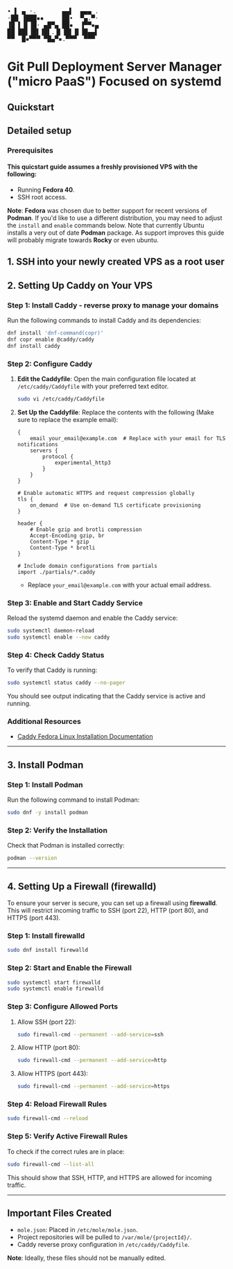 <pre>
• ▌ ▄ ·.       ▄▄▌  ▄▄▄ .
·██ ▐███▪▪     ██•  ▀▄.▀·
▐█ ▌▐▌▐█· ▄█▀▄ ██▪  ▐▀▀▪▄
██ ██▌▐█▌▐█▌.▐▌▐█▌▐▌▐█▄▄▌
▀▀  █▪▀▀▀ ▀█▄▀▪.▀▀▀  ▀▀▀
</pre>
   
# Git Pull Deployment Server Manager ("micro PaaS") Focused on systemd

## Quickstart



## Detailed setup

### Prerequisites

#### This quicstart guide assumes a freshly provisioned VPS with the following:

- Running **Fedora 40**.
- SSH root access.

**Note**: **Fedora** was chosen due to better support for recent versions of **Podman**. If you'd like to use a different distribution, you may need to adjust the `install` and `enable` commands below. Note that currently Ubuntu installs a very out of date **Podman** package. As support improves this guide will probably migrate towards **Rocky** or even ubuntu.

## 1. SSH into your newly created VPS as a root user

## 2. Setting Up Caddy on Your VPS

### Step 1: Install Caddy - reverse proxy to manage your domains

Run the following commands to install Caddy and its dependencies:

```bash
dnf install 'dnf-command(copr)'
dnf copr enable @caddy/caddy
dnf install caddy
```

### Step 2: Configure Caddy

1. **Edit the Caddyfile**: Open the main configuration file located at `/etc/caddy/Caddyfile` with your preferred text editor.

   ```bash
   sudo vi /etc/caddy/Caddyfile
   ```

2. **Set Up the Caddyfile**: Replace the contents with the following (Make sure to replace the example email):

   ```caddyfile
   {
       email your_email@example.com  # Replace with your email for TLS notifications
       servers {
           protocol {
               experimental_http3
           }
       }
   }

   # Enable automatic HTTPS and request compression globally
   tls {
       on_demand  # Use on-demand TLS certificate provisioning
   }

   header {
       # Enable gzip and brotli compression
       Accept-Encoding gzip, br
       Content-Type * gzip
       Content-Type * brotli
   }

   # Include domain configurations from partials
   import ./partials/*.caddy
   ```

   - Replace `your_email@example.com` with your actual email address.

### Step 3: Enable and Start Caddy Service

Reload the systemd daemon and enable the Caddy service:

```bash
sudo systemctl daemon-reload
sudo systemctl enable --now caddy
```

### Step 4: Check Caddy Status

To verify that Caddy is running:

```bash
sudo systemctl status caddy --no-pager
```

You should see output indicating that the Caddy service is active and running.

### Additional Resources

- [Caddy Fedora Linux Installation Documentation](https://caddyserver.com/docs/install#fedora-redhat-centos)

---

## 3. Install Podman

### Step 1: Install Podman

Run the following command to install Podman:

```bash
sudo dnf -y install podman
```

### Step 2: Verify the Installation

Check that Podman is installed correctly:

```bash
podman --version
```

---

## 4. Setting Up a Firewall (firewalld)

To ensure your server is secure, you can set up a firewall using **firewalld**. This will restrict incoming traffic to SSH (port 22), HTTP (port 80), and HTTPS (port 443).

### Step 1: Install firewalld

```bash
sudo dnf install firewalld
```

### Step 2: Start and Enable the Firewall

```bash
sudo systemctl start firewalld
sudo systemctl enable firewalld
```

### Step 3: Configure Allowed Ports

1. Allow SSH (port 22):

   ```bash
   sudo firewall-cmd --permanent --add-service=ssh
   ```

2. Allow HTTP (port 80):

   ```bash
   sudo firewall-cmd --permanent --add-service=http
   ```

3. Allow HTTPS (port 443):

   ```bash
   sudo firewall-cmd --permanent --add-service=https
   ```

### Step 4: Reload Firewall Rules

```bash
sudo firewall-cmd --reload
```

### Step 5: Verify Active Firewall Rules

To check if the correct rules are in place:

```bash
sudo firewall-cmd --list-all
```

This should show that SSH, HTTP, and HTTPS are allowed for incoming traffic.

--- 

## Important Files Created

- `mole.json`: Placed in `/etc/mole/mole.json`.
- Project repositories will be pulled to `/var/mole/{projectId}/`.
- Caddy reverse proxy configuration in `/etc/caddy/Caddyfile`.

**Note**: Ideally, these files should not be manually edited.
